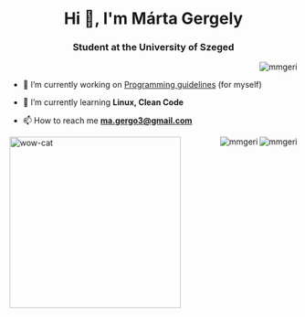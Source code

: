 <h1 align="center" >Hi 👋, I'm Márta Gergely</h1>
<h3 align="center">Student at the University of Szeged</h3>

<p>&nbsp;<img align="right" src="https://github-readme-stats.vercel.app/api?username=mmgeri&show_icons=true&locale=en&theme=radical" alt="mmgeri" /></p>

- 🔭 I’m currently working on [Programming guidelines](https://github.com/MMGeri/Programming-guidelines) (for myself)

- 🌱 I’m currently learning **Linux, Clean Code**

- 📫 How to reach me **ma.gergo3@gmail.com**


<img align="left" alt="wow-cat" width="300" src="https://i.pinimg.com/originals/ef/ed/65/efed65e64ae92033afe38847a89e8d13.gif">

<p><img align="right" src="https://github-readme-streak-stats.herokuapp.com/?user=mmgeri&theme=radical" alt="mmgeri" />  </p>

<p><img align="right" src="https://github-readme-stats.vercel.app/api/top-langs?username=mmgeri&show_icons=true&locale=en&layout=compact&theme=radical" alt="mmgeri" /></p>






